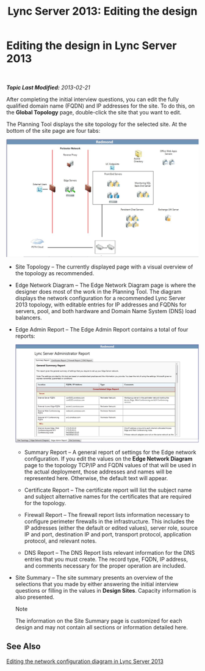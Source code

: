 ﻿---
title: 'Lync Server 2013: Editing the design'
TOCTitle: Editing the design
ms:assetid: 08f639ba-0e5f-4ae7-9191-c3d96c25b169
ms:mtpsurl: https://technet.microsoft.com/en-us/library/Gg558608(v=OCS.15)
ms:contentKeyID: 51541445
ms.date: 07/23/2014
mtps_version: v=OCS.15
---

<div data-xmlns="http://www.w3.org/1999/xhtml">

<div class="topic" data-xmlns="http://www.w3.org/1999/xhtml" data-msxsl="urn:schemas-microsoft-com:xslt" data-cs="http://msdn.microsoft.com/en-us/">

<div data-asp="http://msdn2.microsoft.com/asp">

# Editing the design in Lync Server 2013

</div>

<div id="mainSection">

<div id="mainBody">

<span> </span>

_**Topic Last Modified:** 2013-02-21_

After completing the initial interview questions, you can edit the fully qualified domain name (FQDN) and IP addresses for the site. To do this, on the **Global Topology** page, double-click the site that you want to edit.

The Planning Tool displays the site topology for the selected site. At the bottom of the site page are four tabs:

![Planning Tool Site Topology](images/Gg558608.e6189c20-360a-42bd-ba90-11bdb5b7551b(OCS.15).jpg "Planning Tool Site Topology")

  - Site Topology – The currently displayed page with a visual overview of the topology as recommended.

  - Edge Network Diagram – The Edge Network Diagram page is where the designer does most of the work in the Planning Tool. The diagram displays the network configuration for a recommended Lync Server 2013 topology, with editable entries for IP addresses and FQDNs for servers, pool, and both hardware and Domain Name System (DNS) load balancers.

  - Edge Admin Report – The Edge Admin Report contains a total of four reports:
    
    ![Edge Admin Report page](images/Gg558608.0019cc5e-af39-4cb9-82ce-58f6388242ff(OCS.15).jpg "Edge Admin Report page")  
    
      - Summary Report – A general report of settings for the Edge network configuration. If you edit the values on the **Edge Network Diagram** page to the topology TCP/IP and FQDN values of that will be used in the actual deployment, those addresses and names will be represented here. Otherwise, the default text will appear.
    
      - Certificate Report – The certificate report will list the subject name and subject alternative names for the certificates that are required for the topology.
    
      - Firewall Report – The firewall report lists information necessary to configure perimeter firewalls in the infrastructure. This includes the IP addresses (either the default or edited values), server role, source IP and port, destination IP and port, transport protocol, application protocol, and relevant notes.
    
      - DNS Report – The DNS Report lists relevant information for the DNS entries that you must create. The record type, FQDN, IP address, and comments necessary for the proper operation are included.

  - Site Summary – The site summary presents an overview of the selections that you made by either answering the initial interview questions or filling in the values in **Design Sites**. Capacity information is also presented.
    
    <div class="alert">
    

    > [!NOTE]
    > The information on the Site Summary page is customized for each design and may not contain all sections or information detailed here.

    
    </div>

<div>

## See Also


[Editing the network configuration diagram in Lync Server 2013](lync-server-2013-editing-the-network-configuration-diagram.md)  
  

</div>

</div>

<span> </span>

</div>

</div>

</div>

